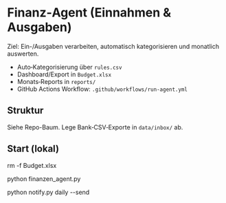 
# Finanz‑Agent (Einnahmen & Ausgaben)

Ziel: Ein-/Ausgaben verarbeiten, automatisch kategorisieren und monatlich auswerten.
- Auto‑Kategorisierung über `rules.csv`
- Dashboard/Export in `Budget.xlsx`
- Monats‑Reports in `reports/`
- GitHub Actions Workflow: `.github/workflows/run-agent.yml`

## Struktur
Siehe Repo-Baum. Lege Bank‑CSV‑Exporte in `data/inbox/` ab.

## Start (lokal)
rm -f Budget.xlsx

python finanzen_agent.py

python notify.py daily --send
